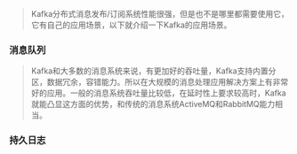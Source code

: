 
> Kafka分布式消息发布/订阅系统性能很强，但是也不是哪里都需要使用它，它有自己的应用场景，以下就介绍一下Kafka的应用场景。

### 消息队列

> Kafka和大多数的消息系统来说，有更加好的吞吐量，Kafka支持内置分区，数据冗余，容错能力。所以在大规模的消息处理应用解决方案上有非常好的应用。一般的消息系统吞吐量比较低，在延时性上要求较高时，Kafka就能凸显这方面的优势，和传统的消息系统ActiveMQ和RabbitMQ能力相当。


### 持久日志

> 